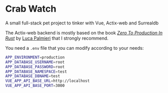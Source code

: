 # Crab Watch

A small full-stack pet project to tinker with Vue, Actix-web and Surrealdb

The Actix-web backend is mostly based on the book
_[Zero To Production In Rust]_ by [Luca Palmieri] that I strongly recommend.

You need a `.env` file that you can modify according to your needs:

```bash
APP_ENVIRONMENT=production
APP_DATABASE_USERNAME=root
APP_DATABASE_PASSWORD=root
APP_DATABASE_NAMESPACE=test
APP_DATABASE_DBNAME=test
VUE_APP_API_BASE_URL=http://localhost
VUE_APP_API_BASE_PORT=3000
```

<!--references-->
[Zero To Production In Rust]: https://www.zero2prod.com/index.html
[Luca Palmieri]: https://github.com/LukeMathWalker
